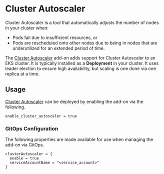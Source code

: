 # Cluster Autoscaler

Cluster Autoscaler is a tool that automatically adjusts the number of nodes in your cluster when:

* Pods fail due to insufficient resources, or
* Pods are rescheduled onto other nodes due to being in nodes that are underutilized for an extended period of time.

The [Cluster Autoscaler](https://github.com/kubernetes/autoscaler/tree/master/cluster-autoscaler) add-on adds support for Cluster Autoscaler to an EKS cluster. It is typically installed as a **Deployment** in your cluster. It uses leader election to ensure high availability, but scaling is one done via one replica at a time.

## Usage

[Cluster Autoscaler](https://github.com/aws-ia/terraform-aws-eks-blueprints/tree/main/modules/kubernetes-addons/cluster-autoscaler) can be deployed by enabling the add-on via the following.

```hcl
enable_cluster_autoscaler = true
```

### GitOps Configuration

The following properties are made available for use when managing the add-on via GitOps.

```hcl
clusterAutoscaler = {
  enable = true
  serviceAccountName = "<service_account>"
}
```
